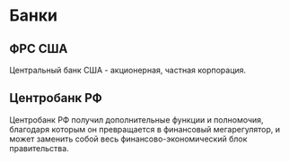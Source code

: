 # Банки
## ФРС США
Центральный банк США - акционерная, частная корпорация.

## Центробанк РФ
Центробанк РФ получил дополнительные функции и полномочия, благодаря которым он превращается в финансовый мегарегулятор, и может заменить собой весь финансово-экономический блок правительства.
